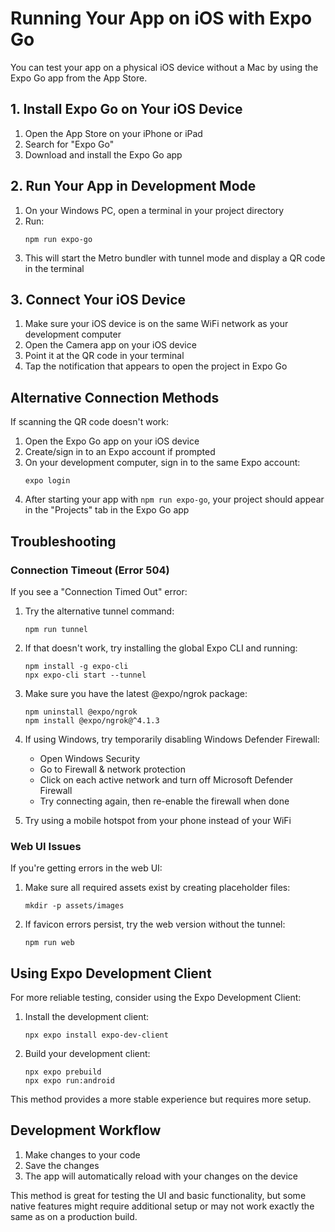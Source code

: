 # Running Your App on iOS with Expo Go

You can test your app on a physical iOS device without a Mac by using the Expo Go app from the App Store.

## 1. Install Expo Go on Your iOS Device

1. Open the App Store on your iPhone or iPad
2. Search for "Expo Go"
3. Download and install the Expo Go app

## 2. Run Your App in Development Mode

1. On your Windows PC, open a terminal in your project directory
2. Run:
   ```
   npm run expo-go
   ```
3. This will start the Metro bundler with tunnel mode and display a QR code in the terminal

## 3. Connect Your iOS Device

1. Make sure your iOS device is on the same WiFi network as your development computer
2. Open the Camera app on your iOS device
3. Point it at the QR code in your terminal
4. Tap the notification that appears to open the project in Expo Go

## Alternative Connection Methods

If scanning the QR code doesn't work:

1. Open the Expo Go app on your iOS device
2. Create/sign in to an Expo account if prompted
3. On your development computer, sign in to the same Expo account:
   ```
   expo login
   ```
4. After starting your app with `npm run expo-go`, your project should appear in the "Projects" tab in the Expo Go app

## Troubleshooting

### Connection Timeout (Error 504)

If you see a "Connection Timed Out" error:

1. Try the alternative tunnel command:
   ```
   npm run tunnel
   ```

2. If that doesn't work, try installing the global Expo CLI and running:
   ```
   npm install -g expo-cli
   npx expo-cli start --tunnel
   ```

3. Make sure you have the latest @expo/ngrok package:
   ```
   npm uninstall @expo/ngrok
   npm install @expo/ngrok@^4.1.3
   ```

4. If using Windows, try temporarily disabling Windows Defender Firewall:
   - Open Windows Security
   - Go to Firewall & network protection
   - Click on each active network and turn off Microsoft Defender Firewall
   - Try connecting again, then re-enable the firewall when done

5. Try using a mobile hotspot from your phone instead of your WiFi

### Web UI Issues

If you're getting errors in the web UI:

1. Make sure all required assets exist by creating placeholder files:
   ```
   mkdir -p assets/images
   ```

2. If favicon errors persist, try the web version without the tunnel:
   ```
   npm run web
   ```

## Using Expo Development Client

For more reliable testing, consider using the Expo Development Client:

1. Install the development client:
   ```
   npx expo install expo-dev-client
   ```

2. Build your development client:
   ```
   npx expo prebuild
   npx expo run:android
   ```

This method provides a more stable experience but requires more setup.

## Development Workflow

1. Make changes to your code
2. Save the changes
3. The app will automatically reload with your changes on the device

This method is great for testing the UI and basic functionality, but some native features might require additional setup or may not work exactly the same as on a production build. 